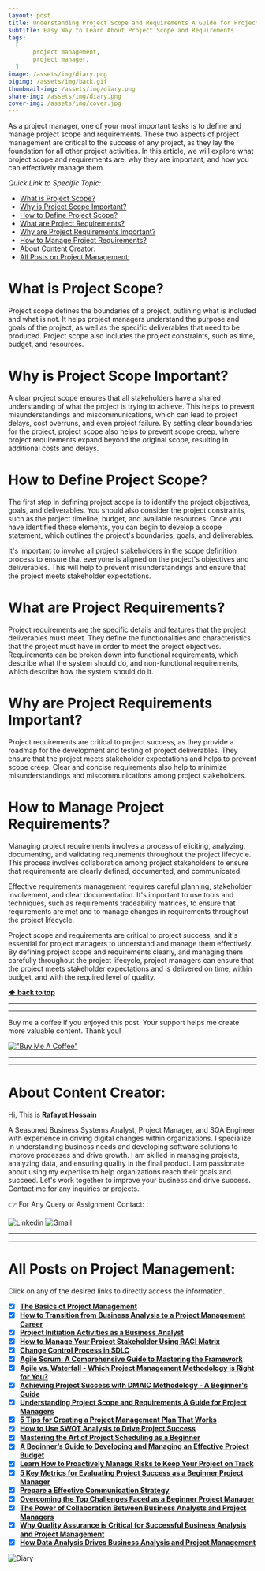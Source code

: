 ```yaml
---
layout: post
title: Understanding Project Scope and Requirements A Guide for Project Managers 
subtitle: Easy Way to Learn About Project Scope and Requirements
tags:
  [
       project management,
       project manager,
  ]
image: /assets/img/diary.png
bigimg: /assets/img/back.gif
thumbnail-img: /assets/img/diary.png
share-img: /assets/img/diary.png
cover-img: /assets/img/cover.jpg
---
```



As a project manager, one of your most important tasks is to define and manage project scope and requirements. These two aspects of project management are critical to the success of any project, as they lay the foundation for all other project activities. In this article, we will explore what project scope and requirements are, why they are important, and how you can effectively manage them.




_Quick Link to Specific Topic:_
- [What is Project Scope?](#what-is-project-scope)
- [Why is Project Scope Important?](#why-is-project-scope-important)
- [How to Define Project Scope?](#how-to-define-project-scope)
- [What are Project Requirements?](#what-are-project-requirements)
- [Why are Project Requirements Important?](#why-are-project-requirements-important)
- [How to Manage Project Requirements?](#how-to-manage-project-requirements)
- [About Content Creator:](#about-content-creator)
- [All Posts on Project Management:](#all-posts-on-project-management)





# What is Project Scope?

Project scope defines the boundaries of a project, outlining what is included and what is not. It helps project managers understand the purpose and goals of the project, as well as the specific deliverables that need to be produced. Project scope also includes the project constraints, such as time, budget, and resources.

# Why is Project Scope Important?

A clear project scope ensures that all stakeholders have a shared understanding of what the project is trying to achieve. This helps to prevent misunderstandings and miscommunications, which can lead to project delays, cost overruns, and even project failure. By setting clear boundaries for the project, project scope also helps to prevent scope creep, where project requirements expand beyond the original scope, resulting in additional costs and delays.

# How to Define Project Scope?

The first step in defining project scope is to identify the project objectives, goals, and deliverables. You should also consider the project constraints, such as the project timeline, budget, and available resources. Once you have identified these elements, you can begin to develop a scope statement, which outlines the project's boundaries, goals, and deliverables.

It's important to involve all project stakeholders in the scope definition process to ensure that everyone is aligned on the project's objectives and deliverables. This will help to prevent misunderstandings and ensure that the project meets stakeholder expectations.

# What are Project Requirements?

Project requirements are the specific details and features that the project deliverables must meet. They define the functionalities and characteristics that the project must have in order to meet the project objectives. Requirements can be broken down into functional requirements, which describe what the system should do, and non-functional requirements, which describe how the system should do it.

# Why are Project Requirements Important?

Project requirements are critical to project success, as they provide a roadmap for the development and testing of project deliverables. They ensure that the project meets stakeholder expectations and helps to prevent scope creep. Clear and concise requirements also help to minimize misunderstandings and miscommunications among project stakeholders.

# How to Manage Project Requirements?

Managing project requirements involves a process of eliciting, analyzing, documenting, and validating requirements throughout the project lifecycle. This process involves collaboration among project stakeholders to ensure that requirements are clearly defined, documented, and communicated.

Effective requirements management requires careful planning, stakeholder involvement, and clear documentation. It's important to use tools and techniques, such as requirements traceability matrices, to ensure that requirements are met and to manage changes in requirements throughout the project lifecycle.

 

Project scope and requirements are critical to project success, and it's essential for project managers to understand and manage them effectively. By defining project scope and requirements clearly, and managing them carefully throughout the project lifecycle, project managers can ensure that the project meets stakeholder expectations and is delivered on time, within budget, and with the required level of quality.

**[⬆ back to top](#what-is-project-scope)**


----------------------------------------------------------------------
----------------------------------------------------------------------


Buy me a coffee if you enjoyed this post. Your support helps me create more valuable content. Thank you!

[!["Buy Me A Coffee"](https://www.buymeacoffee.com/assets/img/custom_images/orange_img.png)](https://www.buymeacoffee.com/rafayetanalyst/)
 
 






----------------------------------------------------------------------
----------------------------------------------------------------------

# About Content Creator: 


Hi, This is **Rafayet Hossain**

A Seasoned Business Systems Analyst, Project Manager, and SQA Engineer with experience in driving digital changes within organizations. I specialize in understanding business needs and developing software solutions to improve processes and drive growth. I am skilled in managing projects, analyzing data, and ensuring quality in the final product. I am passionate about using my expertise to help organizations reach their goals and succeed. Let's work together to improve your business and drive success. Contact me for any inquiries or projects.

 


👉 For Any Query or Assignment Contact: : 


[![Linkedin](https://img.shields.io/badge/-LinkedIn-blue?style=flat&logo=Linkedin&logoColor=white)](https://www.linkedin.com/in/rafayethossain/)
[![Gmail](https://img.shields.io/badge/-Gmail-c14438?style=flat&logo=Gmail&logoColor=white)](mailto:rafayet13@gmail.com)


----------------------------------------------------------------------
----------------------------------------------------------------------



# All Posts on Project Management:  

Click on any of the desired links to directly access the information.

- [x]  [**The Basics of Project Management**](https://rafayethossain.github.io/2022-10-10-Project-Management-Beginner's-Guide/)
- [x]  [**How to Transition from Business Analysis to a Project Management Career**](https://rafayethossain.github.io/2022-10-15-Transition-from-Business-Analysis-to-a-Project-Manager/)
- [x]  [**Project Initiation Activities as a Business Analyst**](https://rafayethossain.github.io/2019-02-07-Project-Initiation-Business-Analysis-Activities/)
- [x]  [**How to Manage Your Project Stakeholder Using RACI Matrix**](https://rafayethossain.github.io/2019-02-27-Stakeholder-Management-Business-Analyst/) 
- [x]  [**Change Control Process in SDLC**](https://rafayethossain.github.io/2019-07-07-Change-Control-Process-in-SDLC/)
- [x]  [**Agile Scrum: A Comprehensive Guide to Mastering the Framework**](https://rafayethossain.github.io/2022-11-11-Agile-Scrum-in-a-Nutshell/)
-  [x]  [**Agile vs. Waterfall - Which Project Management Methodology is Right for You?**](https://rafayethossain.github.io/2022-11-28-Agile-vs-Waterfall-Choosing-the-Right-Methodology-for-Your-Project/)
-  [x]  [**Achieving Project Success with DMAIC Methodology - A Beginner's Guide**](https://rafayethossain.github.io/2022-12-01-Achieving-Project-Success-with-DMAIC-Methodology/)
-  [x]  [**Understanding Project Scope and Requirements A Guide for Project Managers**](https://rafayethossain.github.io/2022-12-12-Understanding-Project-Scope-and-Requirements/)
-  [x]  [**5 Tips for Creating a Project Management Plan That Works**](https://rafayethossain.github.io/2022-12-14-Tips-for-Creating-a-Project-Management-Plan-that-Works/)
-  [x]  [**How to Use SWOT Analysis to Drive Project Success**](https://rafayethossain.github.io/2022-12-15-How-to-Conduct-a-SWOT-Analysis-for-Your-Project/)
-  [x]  [**Mastering the Art of Project Scheduling as a Beginner**](https://rafayethossain.github.io/2023-01-05-How-to-Develop-a-Project-Schedule-for-as-a-Beginner/)
-  [x]  [**A Beginner’s Guide to Developing and Managing an Effective Project Budget**](https://rafayethossain.github.io/2023-01-10-How-to-Develop-and-Manage-a-Project-Budget-for-as-a-Beginner/)
-  [x]  [**Learn How to Proactively Manage Risks to Keep Your Project on Track**](https://rafayethossain.github.io/2023-01-12-How-to-Identify-and-Manage-Project-Risk-as-a-Beginner/)
-  [x]  [**5 Key Metrics for Evaluating Project Success as a Beginner Project Manager**](https://rafayethossain.github.io/2023-01-14-How-to-Evaluate-Project-Sucess-as-a-Beginner/)
-  [x]  [**Prepare a Effective Communication Strategy**](https://rafayethossain.github.io/2023-01-18-Effective-Communcation-Strategies-for-Project-Manage-and-Business-Analyst/)
-  [x]  [**Overcoming the Top Challenges Faced as a Beginner Project Manager**](https://rafayethossain.github.io/2023-01-22-Top-Challenges-Faced-by-a-Beginner-Project-Manager/)
-  [x]  [**The Power of Collaboration Between Business Analysts and Project Managers**](https://rafayethossain.github.io/2023-01-24-The-Benefits-of-Collboration-Between-Business-Analyst-and-Project-Manager/)
-  [x]  [**Why Quality Assurance is Critical for Successful Business Analysis and Project Management**](https://rafayethossain.github.io/2023-01-28-The-Importance-of-Quality-Assurance-in-Business-Analysis-and-Project-Management/)
-  [x]  [**How Data Analysis Drives Business Analysis and Project Management**](https://rafayethossain.github.io/2023-01-30-The-Role-of-Data-Analysis-in-Business-Analysis-and-Project-Management/)

![Diary](/assets/img/diary.png "Diary")
